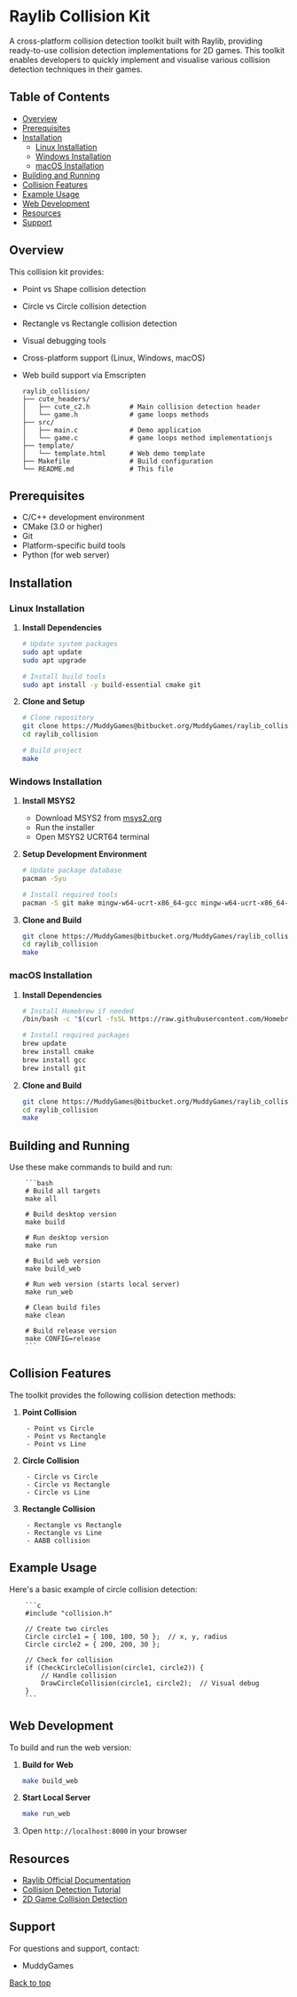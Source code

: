# Raylib Collision Kit <a name="raylib-collision-kit"></a>

A cross-platform collision detection toolkit built with Raylib, providing ready-to-use collision detection implementations for 2D games. This toolkit enables developers to quickly implement and visualise various collision detection techniques in their games.

## Table of Contents

- [Overview](#overview)
- [Prerequisites](#prerequisites)
- [Installation](#installation)
  - [Linux Installation](#linux-installation)
  - [Windows Installation](#windows-installation)
  - [macOS Installation](#macos-installation)
- [Building and Running](#building-and-running)
- [Collision Features](#collision-features)
- [Example Usage](#example-usage)
- [Web Development](#web-development)
- [Resources](#resources)
- [Support](#support)

## Overview <a name="overview"></a>

This collision kit provides:

- Point vs Shape collision detection
- Circle vs Circle collision detection
- Rectangle vs Rectangle collision detection
- Visual debugging tools
- Cross-platform support (Linux, Windows, macOS)
- Web build support via Emscripten

   ```
   raylib_collision/
   ├── cute_headers/ 
   │   ├── cute_c2.h          # Main collision detection header
   │   └── game.h             # game loops methods
   ├── src/
   │   ├── main.c             # Demo application
   │   └── game.c             # game loops method implementationjs
   ├── template/
   │   └── template.html      # Web demo template
   ├── Makefile               # Build configuration
   └── README.md              # This file
   ```

## Prerequisites <a name="prerequisites"></a>

- C/C++ development environment
- CMake (3.0 or higher)
- Git
- Platform-specific build tools
- Python (for web server)

## Installation <a name="installation"></a>

### Linux Installation <a name="linux-installation"></a>

1. **Install Dependencies**
   ```bash
   # Update system packages
   sudo apt update
   sudo apt upgrade

   # Install build tools
   sudo apt install -y build-essential cmake git
   ```

2. **Clone and Setup**
   ```bash
   # Clone repository
   git clone https://MuddyGames@bitbucket.org/MuddyGames/raylib_collision.git
   cd raylib_collision

   # Build project
   make
   ```

### Windows Installation <a name="windows-installation"></a>

1. **Install MSYS2**

   - Download MSYS2 from [msys2.org](https://www.msys2.org/)
   - Run the installer
   - Open MSYS2 UCRT64 terminal

2. **Setup Development Environment**
   ```bash
   # Update package database
   pacman -Syu

   # Install required tools
   pacman -S git make mingw-w64-ucrt-x86_64-gcc mingw-w64-ucrt-x86_64-cmake
   ```

3. **Clone and Build**
   ```bash
   git clone https://MuddyGames@bitbucket.org/MuddyGames/raylib_collision.git
   cd raylib_collision
   make
   ```

### macOS Installation <a name="macos-installation"></a>

1. **Install Dependencies**
   ```bash
   # Install Homebrew if needed
   /bin/bash -c "$(curl -fsSL https://raw.githubusercontent.com/Homebrew/install/HEAD/install.sh)"

   # Install required packages
   brew update
   brew install cmake
   brew install gcc
   brew install git
   ```

2. **Clone and Build**
   ```bash
   git clone https://MuddyGames@bitbucket.org/MuddyGames/raylib_collision.git
   cd raylib_collision
   make
   ```

## Building and Running <a name="building-and-running"></a>

Use these make commands to build and run:

		```bash
		# Build all targets
		make all

		# Build desktop version
		make build

		# Run desktop version
		make run

		# Build web version
		make build_web

		# Run web version (starts local server)
		make run_web

		# Clean build files
		make clean

		# Build release version
		make CONFIG=release
		```

## Collision Features <a name="collision-features"></a>

The toolkit provides the following collision detection methods:

1. **Point Collision**

		- Point vs Circle
		- Point vs Rectangle
		- Point vs Line

2. **Circle Collision**

		- Circle vs Circle
		- Circle vs Rectangle
		- Circle vs Line

3. **Rectangle Collision**

		- Rectangle vs Rectangle
		- Rectangle vs Line
		- AABB collision

## Example Usage <a name="example-usage"></a>

Here's a basic example of circle collision detection:

		```c
		#include "collision.h"

		// Create two circles
		Circle circle1 = { 100, 100, 50 };  // x, y, radius
		Circle circle2 = { 200, 200, 30 };

		// Check for collision
		if (CheckCircleCollision(circle1, circle2)) {
			// Handle collision
			DrawCircleCollision(circle1, circle2);  // Visual debug
		}
		```

## Web Development <a name="web-development"></a>

To build and run the web version:

1. **Build for Web**
   ```bash
   make build_web
   ```

2. **Start Local Server**
   ```bash
   make run_web
   ```

3. Open `http://localhost:8000` in your browser

## Resources <a name="resources"></a>

- [Raylib Official Documentation](https://www.raylib.com/)
- [Collision Detection Tutorial](https://lazyfoo.net/tutorials/SDL/27_collision_detection/index.php)
- [2D Game Collision Detection](https://www.jeffreythompson.org/collision-detection/)

## Support <a name="support"></a>

For questions and support, contact:

- MuddyGames

[Back to top](#raylib-collision-kit)